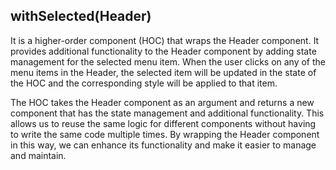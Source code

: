 ## withSelected(Header)
 It is a higher-order component (HOC) that wraps the Header component. It provides additional functionality to the Header component by adding state management for the selected menu item. When the user clicks on any of the menu items in the Header, the selected item will be updated in the state of the HOC and the corresponding style will be applied to that item.
 
The HOC takes the Header component as an argument and returns a new component that has the state management and additional functionality. This allows us to reuse the same logic for different components without having to write the same code multiple times. By wrapping the Header component in this way, we can enhance its functionality and make it easier to manage and maintain.
